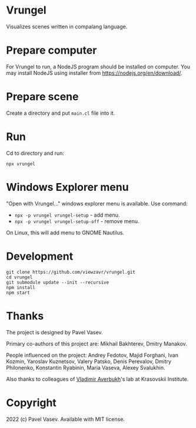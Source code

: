 # Vrungel

Visualizes scenes written in compalang language.

# Prepare computer

For Vrungel to run, a NodeJS program should be installed on computer.
You may install NodeJS using installer from https://nodejs.org/en/download/.

# Prepare scene

Create a directory and put `main.cl` file into it.

# Run

Cd to directory and run:
```
npx vrungel
```

# Windows Explorer menu

"Open with Vrungel..." windows explorer menu is available. Use command:
* `npx -p vrungel vrungel-setup` - add menu.
* `npx -p vrungel vrungel-setup-off` - remove menu.

On Linux, this will add menu to GNOME Nautilus.


# Development

```
git clone https://github.com/viewzavr/vrungel.git
cd vrungel
git submodule update --init --recursive
npm install
npm start
```

# Thanks

The project is designed by Pavel Vasev.

Primary co-authors of this project are: Mikhail Bakhterev, Dmitry Manakov.

People influenced on the project:
Andrey Fedotov, 
Majid Forghani,
Ivan Kozmin, 
Yaroslav Kuznetsov, 
Valery Patsko, 
Denis Perevalov,
Dmitry Philonenko, 
Konstantin Ryabinin, 
Maria Vaseva,
Alexey Svalukhin.

Also thanks to colleagues of [Vladimir Averbukh](https://www.researchgate.net/profile/Vladimir-Averbukh)'s lab at Krasovskii Institute.

# Copyright

2022 (c) Pavel Vasev. Available with MIT license.
